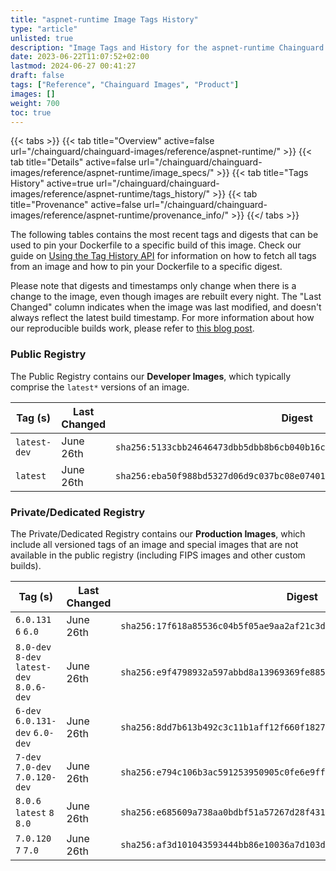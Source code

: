 ```yaml
---
title: "aspnet-runtime Image Tags History"
type: "article"
unlisted: true
description: "Image Tags and History for the aspnet-runtime Chainguard Image"
date: 2023-06-22T11:07:52+02:00
lastmod: 2024-06-27 00:41:27
draft: false
tags: ["Reference", "Chainguard Images", "Product"]
images: []
weight: 700
toc: true
---
```


{{< tabs >}}
{{< tab title="Overview" active=false url="/chainguard/chainguard-images/reference/aspnet-runtime/" >}}
{{< tab title="Details" active=false url="/chainguard/chainguard-images/reference/aspnet-runtime/image_specs/" >}}
{{< tab title="Tags History" active=true url="/chainguard/chainguard-images/reference/aspnet-runtime/tags_history/" >}}
{{< tab title="Provenance" active=false url="/chainguard/chainguard-images/reference/aspnet-runtime/provenance_info/" >}}
{{</ tabs >}}

The following tables contains the most recent tags and digests that can be used to pin your Dockerfile to a specific build of this image. Check our guide on [Using the Tag History API](/chainguard/chainguard-images/using-the-tag-history-api/) for information on how to fetch all tags from an image and how to pin your Dockerfile to a specific digest.

Please note that digests and timestamps only change when there is a change to the image, even though images are rebuilt every night. The "Last Changed" column indicates when the image was last modified, and doesn't always reflect the latest build timestamp. For more information about how our reproducible builds work, please refer to [this blog post](https://www.chainguard.dev/unchained/reproducing-chainguards-reproducible-image-builds).

### Public Registry
The Public Registry contains our **Developer Images**, which typically comprise the `latest*` versions of an image.

| Tag (s)       | Last Changed | Digest                                                                    |
|---------------|--------------|---------------------------------------------------------------------------|
|  `latest-dev` | June 26th    | `sha256:5133cbb24646473dbb5dbb8b6cb040b16ce95479c6c78c0e1fd5cb34327a8bee` |
|  `latest`     | June 26th    | `sha256:eba50f988bd5327d06d9c037bc08e0740123add3c6ac37db2d51718fc3ba5191` |


### Private/Dedicated Registry
The Private/Dedicated Registry contains our **Production Images**, which include all versioned tags of an image and special images that are not available in the public registry (including FIPS images and other custom builds).

| Tag (s)                                     | Last Changed | Digest                                                                    |
|---------------------------------------------|--------------|---------------------------------------------------------------------------|
|  `6.0.131` `6` `6.0`                        | June 26th    | `sha256:17f618a85536c04b5f05ae9aa2af21c3df3fd6954273d7d878d59b90a3386fa8` |
|  `8.0-dev` `8-dev` `latest-dev` `8.0.6-dev` | June 26th    | `sha256:e9f4798932a597abbd8a13969369fe885c70a54f68cf50deaab52b2ba4b81c95` |
|  `6-dev` `6.0.131-dev` `6.0-dev`            | June 26th    | `sha256:8dd7b613b492c3c11b1aff12f660f1827e6166d573cba658029884772a42368a` |
|  `7-dev` `7.0-dev` `7.0.120-dev`            | June 26th    | `sha256:e794c106b3ac591253950905c0fe6e9ffb829bc287495dfddf2c8a756408ed1f` |
|  `8.0.6` `latest` `8` `8.0`                 | June 26th    | `sha256:e685609a738aa0bdbf51a57267d28f43173ad71f347e5cc19ddb8c2e81442b5d` |
|  `7.0.120` `7` `7.0`                        | June 26th    | `sha256:af3d101043593444bb86e10036a7d103dbfac4fd9f832fe34d69f208cbe71d18` |

